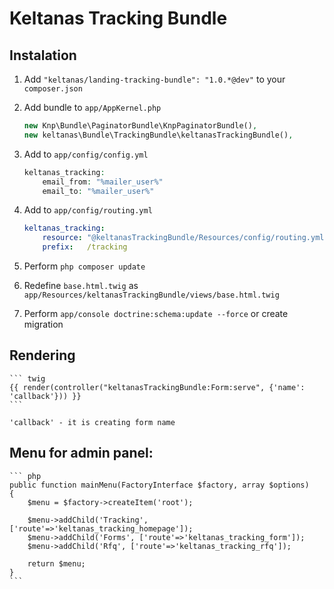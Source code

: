 # Keltanas Tracking Bundle

## Instalation

1. Add `"keltanas/landing-tracking-bundle": "1.0.*@dev"` to your `composer.json`

2. Add bundle to `app/AppKernel.php`

    ``` php
    new Knp\Bundle\PaginatorBundle\KnpPaginatorBundle(),
    new keltanas\Bundle\TrackingBundle\keltanasTrackingBundle(),
    ```

3. Add to `app/config/config.yml`

    ``` php
    keltanas_tracking:
        email_from: "%mailer_user%"
        email_to: "%mailer_user%"
    ```

4. Add to `app/config/routing.yml`

    ``` yml
    keltanas_tracking:
        resource: "@keltanasTrackingBundle/Resources/config/routing.yml"
        prefix:   /tracking
    ```

5. Perform `php composer update`

6. Redefine `base.html.twig` as `app/Resources/keltanasTrackingBundle/views/base.html.twig`

7. Perform `app/console doctrine:schema:update --force` or create migration

## Rendering

    ``` twig
    {{ render(controller("keltanasTrackingBundle:Form:serve", {'name': 'callback'})) }}
    ```

    'callback' - it is creating form name

## Menu for admin panel:

    ``` php
    public function mainMenu(FactoryInterface $factory, array $options)
    {
        $menu = $factory->createItem('root');

        $menu->addChild('Tracking', ['route'=>'keltanas_tracking_homepage']);
        $menu->addChild('Forms', ['route'=>'keltanas_tracking_form']);
        $menu->addChild('Rfq', ['route'=>'keltanas_tracking_rfq']);

        return $menu;
    }
    ```
